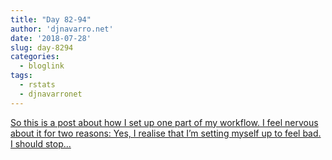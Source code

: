 ```yaml
---
title: "Day 82-94"
author: 'djnavarro.net'
date: '2018-07-28'
slug: day-8294
categories:
  - bloglink
tags:
  - rstats
  - djnavarronet
---
```


[So this is a post about how I set up one part of my workflow. I feel nervous about it for two reasons: Yes, I realise that I’m setting myself up to feel bad. I should stop...<click to read more>](https://djnavarro.net/post/2018-07-28-workflow/)

